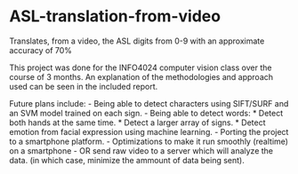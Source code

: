 # ASL-translation-from-video
Translates, from a video, the ASL digits from 0-9 with an approximate accuracy of 70%

This project was done for the INFO4024 computer vision class over the course of 3 months.
An explanation of the methodologies and approach used can be seen in the included report.

Future plans include:
	- Being able to detect characters using SIFT/SURF and an SVM model trained on each sign.
	- Being able to detect words:
		* Detect both hands at the same time.
		* Detect a larger array of signs.
		* Detect emotion from facial expression using machine learning.
	- Porting the project to a smartphone platform.
	- Optimizations to make it run smoothly (realtime) on a smartphone
	- OR send raw video to a server which will analyze the data. (in which case, minimize the ammount of data being sent).
